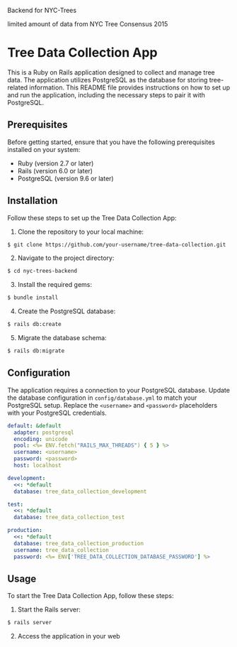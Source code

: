 Backend for NYC-Trees

limited amount of data from NYC Tree Consensus 2015

# Tree Data Collection App

This is a Ruby on Rails application designed to collect and manage tree data. The application utilizes PostgreSQL as the database for storing tree-related information. This README file provides instructions on how to set up and run the application, including the necessary steps to pair it with PostgreSQL.

## Prerequisites

Before getting started, ensure that you have the following prerequisites installed on your system:

- Ruby (version 2.7 or later)
- Rails (version 6.0 or later)
- PostgreSQL (version 9.6 or later)

## Installation

Follow these steps to set up the Tree Data Collection App:

1. Clone the repository to your local machine:

```bash
$ git clone https://github.com/your-username/tree-data-collection.git
```

2. Navigate to the project directory:

```bash
$ cd nyc-trees-backend
```

3. Install the required gems:

```bash
$ bundle install
```

4. Create the PostgreSQL database:

```bash
$ rails db:create
```

5. Migrate the database schema:

```bash
$ rails db:migrate
```

## Configuration

The application requires a connection to your PostgreSQL database. Update the database configuration in `config/database.yml` to match your PostgreSQL setup. Replace the `<username>` and `<password>` placeholders with your PostgreSQL credentials.

```yml
default: &default
  adapter: postgresql
  encoding: unicode
  pool: <%= ENV.fetch("RAILS_MAX_THREADS") { 5 } %>
  username: <username>
  password: <password>
  host: localhost

development:
  <<: *default
  database: tree_data_collection_development

test:
  <<: *default
  database: tree_data_collection_test

production:
  <<: *default
  database: tree_data_collection_production
  username: tree_data_collection
  password: <%= ENV['TREE_DATA_COLLECTION_DATABASE_PASSWORD'] %>
```

## Usage

To start the Tree Data Collection App, follow these steps:

1. Start the Rails server:

```bash
$ rails server
```

2. Access the application in your web
